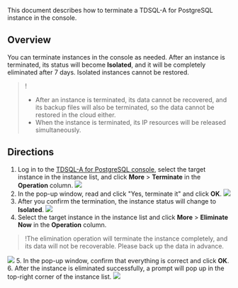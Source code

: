 
This document describes how to terminate a TDSQL-A for PostgreSQL instance in the console.

## Overview
You can terminate instances in the console as needed. After an instance is terminated, its status will become **Isolated**, and it will be completely eliminated after 7 days. Isolated instances cannot be restored.

>!
>- After an instance is terminated, its data cannot be recovered, and its backup files will also be terminated, so the data cannot be restored in the cloud either.
>- When the instance is terminated, its IP resources will be released simultaneously.

## Directions
1. Log in to the [TDSQL-A for PostgreSQL console](https://console.cloud.tencent.com/tdsqla/tdapg), select the target instance in the instance list, and click **More** > **Terminate** in the **Operation** column.
![](https://main.qcloudimg.com/raw/3ee36e69b705740ef35a509c74c5dc0b.png)
2. In the pop-up window, read and click "Yes, terminate it" and click **OK**.
![](https://main.qcloudimg.com/raw/a2151f6eacfcaab380f0a00c8ff4eaae.png) 
3. After you confirm the termination, the instance status will change to **Isolated**.
![](https://main.qcloudimg.com/raw/b32ca16b8211b2b39c645e1cab386fbb.png)
4. Select the target instance in the instance list and click **More** > **Eliminate Now** in the **Operation** column.
>!The elimination operation will terminate the instance completely, and its data will not be recoverable. Please back up the data in advance.
>
![](https://main.qcloudimg.com/raw/c5be91618049e1d48683df416d4dfb11.png)
5. In the pop-up window, confirm that everything is correct and click **OK**.
6. After the instance is eliminated successfully, a prompt will pop up in the top-right corner of the instance list.
![](https://main.qcloudimg.com/raw/b7869d46781925c69b0ab86b98c5935a.png)

 
